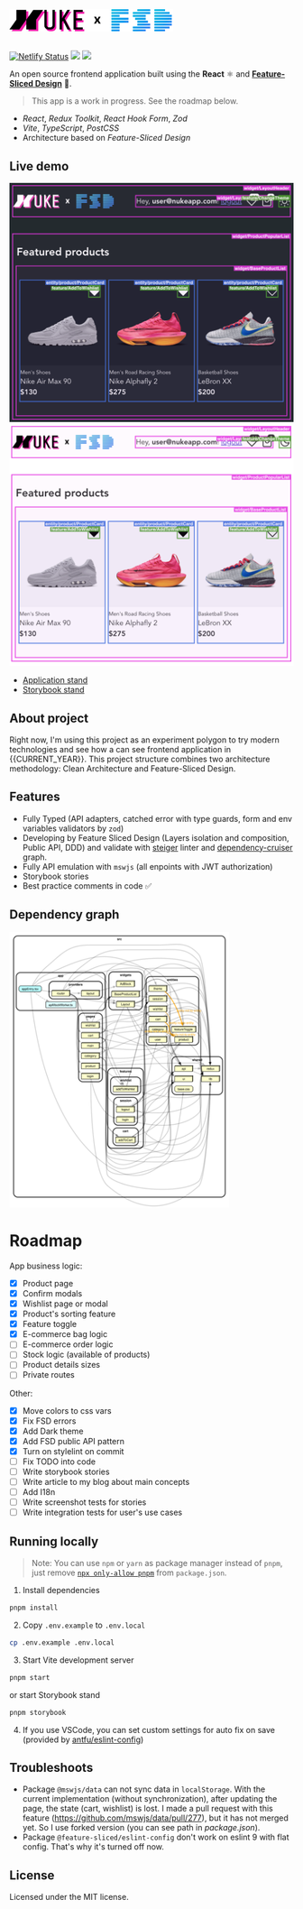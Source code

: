 <picture>
  <source media="(prefers-color-scheme: dark)" srcset="./public/images/logo@dark.png">
  <img alt="Nuke App" width="290px" src="./public/images/logo@light.png">
</picture>
<br />
<br />

[![Netlify Status](https://img.shields.io/netlify/d1054c75-ff07-48af-8017-83083dc30951?style=flat&colorA=000000&colorB=000000)](https://app.netlify.com/sites/nukeapp/deploys) ![](https://img.shields.io/badge/architecture-%20Feature--Sliced%20Design-000000?style=flat) [![](https://img.shields.io/badge/code%20style-Anthony%20Fu-000000?style=flat)](https://github.com/antfu/eslint-config)

An open source frontend application built using the **React** ⚛️ and [**Feature-Sliced Design**](https://feature-sliced.github.io/documentation/) 🍰.

> This app is a work in progress. See the roadmap below.

- _React_, _Redux Toolkit_, _React Hook Form_, _Zod_
- _Vite_, _TypeScript_, _PostCSS_
- Architecture based on _Feature-Sliced Design_

## Live demo

![](./public/images/preview@dark.png#gh-dark-mode-only)![](./public/images/preview@light.png#gh-light-mode-only)

- [Application stand](https://nukeapp.netlify.app/)
- [Storybook stand](https://nukeapp-story.netlify.app/)

## About project

Right now, I'm using this project as an experiment polygon to try modern technologies and see how a can see frontend application in {{CURRENT_YEAR}}. This project structure combines two architecture methodology: Clean Architecture and Feature-Sliced Design.

## Features

- Fully Typed (API adapters, catched error with type guards, form and env variables validators by `zod`)
- Developing by Feature Sliced Design (Layers isolation and composition, Public API, DDD) and validate with [steiger](https://github.com/feature-sliced/steiger) linter and [dependency-cruiser](https://github.com/sverweij/dependency-cruiser) graph.
- Fully API emulation with `mswjs` (all enpoints with JWT authorization)
- Storybook stories
- Best practice comments in code ✅

## Dependency graph

<a href="./dependency-graph.svg">
  <img alt="Nuke App" width="390px" src="./dependency-graph.svg">
</a>

# Roadmap

App business logic:

- [x] Product page
- [x] Confirm modals
- [x] Wishlist page or modal
- [x] Product's sorting feature
- [x] Feature toggle
- [x] E-commerce bag logic
- [ ] E-commerce order logic
- [ ] Stock logic (available of products)
- [ ] Product details sizes
- [ ] Private routes

Other:

- [x] Move colors to css vars
- [x] Fix FSD errors
- [x] Add Dark theme
- [x] Add FSD public API pattern
- [x] Turn on stylelint on commit
- [ ] Fix TODO into code
- [ ] Write storybook stories
- [ ] Write article to my blog about main concepts
- [ ] Add I18n
- [ ] Write screenshot tests for stories
- [ ] Write integration tests for user's use cases

## Running locally

> Note: You can use `npm` or `yarn` as package manager instead of `pnpm`, just remove [`npx only-allow pnpm`](https://github.com/noveogroup-amorgunov/nukeapp/blob/main/package.json#L12) from `package.json`.

1. Install dependencies

```bash
pnpm install
```

2. Copy `.env.example` to `.env.local`

```bash
cp .env.example .env.local
```

3. Start Vite development server

```bash
pnpm start
```

or start Storybook stand

```bash
pnpm storybook
```

4. If you use VSCode, you can set custom settings for auto fix on save (provided by [antfu/eslint-config](https://github.com/antfu/eslint-config?tab=readme-ov-file#vs-code-support-auto-fix-on-save))

## Troubleshoots

- Package `@mswjs/data` can not sync data in `localStorage`. With the current implementation (without synchronization), after updating the page, the state (cart, wishlist) is lost. I made a pull request with this feature (https://github.com/mswjs/data/pull/277), but it has not merged yet. So I use forked version (you can see path in _package.json_).
- Package `@feature-sliced/eslint-config` don't work on eslint 9 with flat config. That's why it's turned off now.

## License

Licensed under the MIT license.
